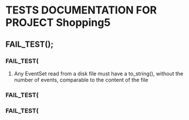 # TESTS DOCUMENTATION FOR PROJECT Shopping5

    
## FAIL_TEST(); 
    
### FAIL_TEST( 
1. Any EventSet read from a disk file must have a to_string(), without the number of events, comparable to the content of the file
    
### FAIL_TEST( 
    
### FAIL_TEST( 
